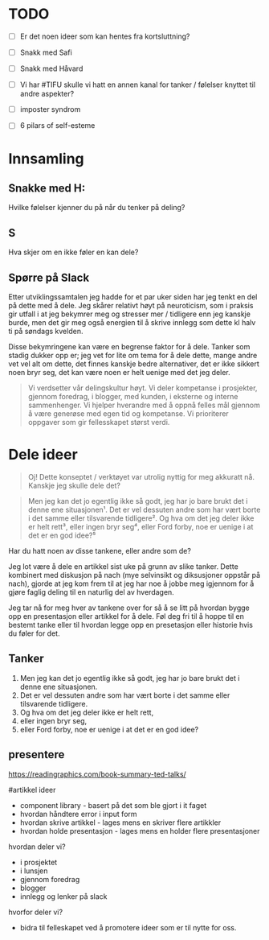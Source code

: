 # TODO
- [ ] Er det noen ideer som kan hentes fra kortsluttning?
- [ ] Snakk med Safi
- [ ] Snakk med Håvard
- [ ] Vi har #TIFU skulle vi hatt en annen kanal for tanker / følelser knyttet til andre aspekter?
- [ ] imposter syndrom
- [ ] 6 pilars of self-esteme


# Innsamling
## Snakke med H:
Hvilke følelser kjenner du på når du tenker på deling?

## S
Hva skjer om en ikke føler en kan dele?


## Spørre på Slack
Etter utviklingssamtalen jeg hadde for et par uker siden har jeg tenkt en del på dette med å dele. Jeg skårer relativt høyt på neuroticism, som i praksis gir utfall i at jeg bekymrer meg og stresser mer / tidligere enn jeg kanskje burde, men det gir meg også energien til å skrive innlegg som dette kl halv ti på søndags kvelden.

Disse bekymringene kan være en begrense faktor for å dele. Tanker som stadig dukker opp er; jeg vet for lite om tema for å dele dette, mange andre vet vel alt om dette, det finnes kanskje bedre alternativer, det er ikke sikkert noen bryr seg, det kan være noen er helt uenige med det jeg deler.

> Vi verdsetter vår delingskultur høyt. Vi deler kompetanse i prosjekter, gjennom foredrag, i blogger, med kunden, i eksterne og interne sammenhenger. Vi hjelper hverandre med å oppnå felles mål gjennom å være generøse med egen tid og kompetanse. Vi prioriterer oppgaver som gir fellesskapet størst verdi.

# Dele ideer

> Oj! Dette konseptet / verktøyet var utrolig nyttig for meg akkuratt nå. Kanskje jeg skulle dele det?

> Men jeg kan det jo egentlig ikke så godt, jeg har jo bare brukt det i denne ene situasjonen¹. Det er vel dessuten andre som har vært borte i det samme eller tilsvarende tidligere². Og hva om det jeg deler ikke er helt rett³, eller ingen bryr seg⁴, eller Ford forby, noe er uenige i at det er en god idee?⁵

Har du hatt noen av disse tankene, eller andre som de?

Jeg lot være å dele en artikkel sist uke på grunn av slike tanker. Dette kombinert med diskusjon på nach (mye selvinsikt og diksusjoner oppstår på nach), gjorde at jeg kom frem til at jeg har noe å jobbe meg igjennom for å gjøre faglig deling til en naturlig del av hverdagen.

Jeg tar nå for meg hver av tankene over for så å se litt på hvordan bygge opp en presentasjon eller artikkel for å dele. Føl deg fri til å hoppe til en bestemt tanke eller til hvordan legge opp en presetasjon eller historie hvis du føler for det.


## Tanker

1. Men jeg kan det jo egentlig ikke så godt, jeg har jo bare brukt det i denne ene situasjonen.
2. Det er vel dessuten andre som har vært borte i det samme eller tilsvarende tidligere.
3. Og hva om det jeg deler ikke er helt rett,
4. eller ingen bryr seg,
5. eller Ford forby, noe er uenige i at det er en god idee?



## presentere
https://readingraphics.com/book-summary-ted-talks/


#artikkel ideer
- component library - basert på det som ble gjort i it faget
- hvordan håndtere error i input form
- hvordan skrive artikkel - lages mens en skriver flere artikkler
- hvordan holde presentasjon - lages mens en holder flere presentasjoner



hvordan deler vi?
 - i prosjektet
 - i lunsjen
 - gjennom foredrag
 - blogger
 - innlegg og lenker på slack

 hvorfor deler vi?
 - bidra til felleskapet ved å promotere ideer som er til nytte for oss.
